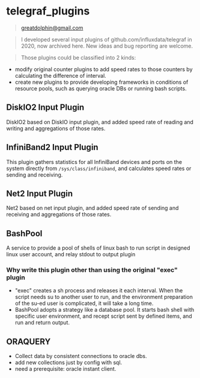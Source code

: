 # telegraf_plugins

> greatdolphin@gmail.com

> I developed several input plugins of github.com/influxdata/telegraf in 2020, now archived here. New ideas and bug reporting are welcome.

> Those plugins could be classified into 2 kinds:
* modify original counter plugins to add speed rates to those counters by calculating the difference of interval.
* create new plugins to provide developing frameworks in conditions of resource pools, such as querying oracle DBs or running bash scripts.

## DiskIO2 Input Plugin
DiskIO2 based on DiskIO input plugin, and added speed rate of reading and writing and aggregations of those rates.

## InfiniBand2 Input Plugin
This plugin gathers statistics for all InfiniBand devices and ports on the system directly from `/sys/class/infiniband`, and calculates speed rates or sending and receiving. 

## Net2 Input Plugin
Net2 based on net input plugin, and added speed rate of sending and receiving and aggregations of those rates.

## BashPool
A service to provide a pool of shells of linux bash to run script in designed linux user account, and relay stdout to output plugin
### Why write this plugin other than using the original "exec" plugin
* "exec" creates a sh process and releases it each interval. When the script needs su to another user to run, and the environment preparation of the su-ed user is complicated, it will take a long time.
* BashPool adopts a strategy like a database pool. It starts bash shell with specific user environment, and recept script sent by defined items, and run and return output.


## ORAQUERY
* Collect data by consistent connections to oracle dbs.
* add new collections just by config with sql. 
* need a prerequisite: oracle instant client.